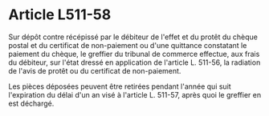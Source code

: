 # Article L511-58

Sur dépôt contre récépissé par le débiteur de l'effet et du protêt du chèque postal et du certificat de non-paiement ou d'une quittance constatant le paiement du chèque, le greffier du tribunal de commerce effectue, aux frais du débiteur, sur l'état dressé en application de l'article L. 511-56, la radiation de l'avis de protêt ou du certificat de non-paiement.

Les pièces déposées peuvent être retirées pendant l'année qui suit l'expiration du délai d'un an visé à l'article L. 511-57, après quoi le greffier en est déchargé.
